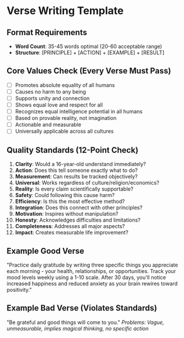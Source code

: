# Verse Writing Template

## Format Requirements
- **Word Count**: 35-45 words optimal (20-60 acceptable range)
- **Structure**: [PRINCIPLE] + [ACTION] + [EXAMPLE] + [RESULT]

## Core Values Check (Every Verse Must Pass)
- [ ] Promotes absolute equality of all humans
- [ ] Causes no harm to any being
- [ ] Supports unity and connection
- [ ] Shows equal love and respect for all
- [ ] Recognizes equal intelligence potential in all humans
- [ ] Based on provable reality, not imagination
- [ ] Actionable and measurable
- [ ] Universally applicable across all cultures

## Quality Standards (12-Point Check)
1. **Clarity**: Would a 16-year-old understand immediately?
2. **Action**: Does this tell someone exactly what to do?
3. **Measurement**: Can results be tracked objectively?
4. **Universal**: Works regardless of culture/religion/economics?
5. **Reality**: Is every claim scientifically supportable?
6. **Safety**: Could following this cause harm?
7. **Efficiency**: Is this the most effective method?
8. **Integration**: Does this connect with other principles?
9. **Motivation**: Inspires without manipulation?
10. **Honesty**: Acknowledges difficulties and limitations?
11. **Completeness**: Addresses all major aspects?
12. **Impact**: Creates measurable life improvement?

## Example Good Verse
"Practice daily gratitude by writing three specific things you appreciate each morning - your health, relationships, or opportunities. Track your mood levels weekly using a 1-10 scale. After 30 days, you'll notice increased happiness and reduced anxiety as your brain rewires toward positivity."

## Example Bad Verse (Violates Standards)
"Be grateful and good things will come to you." 
*Problems: Vague, unmeasurable, implies magical thinking, no specific action*